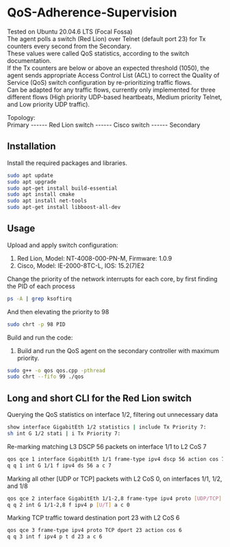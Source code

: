 # QoS-Adherence-Supervision
Tested on Ubuntu 20.04.6 LTS (Focal Fossa) \
The agent polls a switch (Red Lion) over Telnet (default port 23) for Tx counters every second from the Secondary. \
These values were called QoS statistics, according to the switch documentation. \
If the Tx counters are below or above an expected threshold (1050), the agent sends appropriate Access Control List (ACL) to correct the Quality of Service (QoS) switch configuration by re-prioritizing traffic flows. \
Can be adapted for any traffic flows, currently only implemented for three different flows (High priority UDP-based heartbeats, Medium priority Telnet, and Low priority UDP traffic).

Topology: \
Primary ------ Red Lion switch ------ Cisco switch ------ Secondary

## Installation

Install the required packages and libraries. 
```bash
sudo apt update 
sudo apt upgrade
sudo apt-get install build-essential
sudo apt install cmake
sudo apt install net-tools
sudo apt-get install libboost-all-dev
```

## Usage
Upload and apply switch configuration: 
1. Red Lion, Model: NT-4008-000-PN-M, Firmware: 1.0.9
2. Cisco, Model: IE-2000-8TC-L, IOS: 15.2(7)E2

Change the priority of the network interrupts for each core, by first finding the PID of each process
```bash
ps -A | grep ksoftirq
```
And then elevating the priority to 98
```bash
sudo chrt -p 98 PID
```

Build and run the code:

1. Build and run the QoS agent on the secondary controller with maximum priority.
```bash
sudo g++ -o qos qos.cpp -pthread 
sudo chrt --fifo 99 ./qos
```

## Long and short CLI for the Red Lion switch
Querying the QoS statistics on interface 1/2, filtering out unnecessary data
```bash
show interface GigabitEth 1/2 statistics | include Tx Priority 7:
sh int G 1/2 stati | i Tx Priority 7:
```

Re-marking matching L3 DSCP 56 packets on interface 1/1 to L2 CoS 7
```bash
qos qce 1 interface GigabitEth 1/1 frame-type ipv4 dscp 56 action cos 7
q q 1 int G 1/1 f ipv4 ds 56 a c 7
```

Marking all other [UDP or TCP] packets with L2 CoS 0, on interfaces 1/1, 1/2, and 1/8
```bash
qos qce 2 interface GigabitEth 1/1-2,8 frame-type ipv4 proto [UDP/TCP] action cos 0
q q 2 int G 1/1-2,8 f ipv4 p [U/T] a c 0
```

Marking TCP traffic toward destination port 23 with L2 CoS 6
```bash
qos qce 3 frame-type ipv4 proto TCP dport 23 action cos 6
q q 3 int f ipv4 p t d 23 a c 6
```
